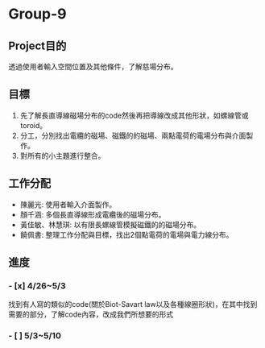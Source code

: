 # Group-9

## Project目的
透過使用者輸入空間位置及其他條件，了解慈場分布。

## 目標
1. 先了解長直導線磁場分布的code然後再把導線改成其他形狀，如螺線管或toroid。
2. 分工，分別找出電纜的磁場、磁鐵的的磁場、兩點電荷的電場分布與介面製作。
3. 對所有的小主題進行整合。

## 工作分配
- 陳麗光: 使用者輸入介面製作。
- 顏千涵: 多個長直導線形成電纜後的磁場分布。
- 黃佳敏、林慧琪: 以有限長螺線管模擬磁鐵的的磁場分布。
- 饒佩書: 整理工作分配與目標，找出2個點電荷的電場與電力線分布。

## 進度 
### - [x] 4/26~5/3
找到有人寫的類似的code(關於Biot-Savart law以及各種線圈形狀)，在其中找到需要的部分，了解code內容，改成我們所想要的形式

### - [ ] 5/3~5/10

